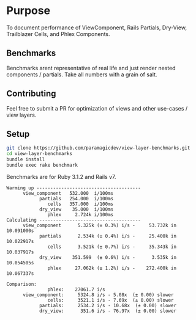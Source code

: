 # Purpose

To document performance of ViewComponent, Rails Partials,
Dry-View, Trailblazer Cells, and Phlex Components.

## Benchmarks

Benchmarks arent representative of real life and just
render nested components / partials. Take all numbers with
a grain of salt.

## Contributing

Feel free to submit a PR for optimization of views and
other use-cases / view layers.

## Setup

```bash
git clone https://github.com/paramagicdev/view-layer-benchmarks.git
cd view-layer-benchmarks
bundle install
bundle exec rake benchmark
```

Benchmarks are for Ruby 3.1.2 and Rails v7.

```
Warming up --------------------------------------
      view_component   532.000  i/100ms
            partials   254.000  i/100ms
               cells   357.000  i/100ms
            dry_view    35.000  i/100ms
               phlex     2.724k i/100ms
Calculating -------------------------------------
      view_component      5.325k (± 0.3%) i/s -     53.732k in  10.091000s
            partials      2.534k (± 0.4%) i/s -     25.400k in  10.022917s
               cells      3.521k (± 0.7%) i/s -     35.343k in  10.037917s
            dry_view    351.599  (± 0.6%) i/s -      3.535k in  10.054505s
               phlex     27.062k (± 1.2%) i/s -    272.400k in  10.067337s

Comparison:
               phlex:    27061.7 i/s
      view_component:     5324.8 i/s - 5.08x  (± 0.00) slower
               cells:     3521.1 i/s - 7.69x  (± 0.00) slower
            partials:     2534.2 i/s - 10.68x  (± 0.00) slower
            dry_view:      351.6 i/s - 76.97x  (± 0.00) slower
```

